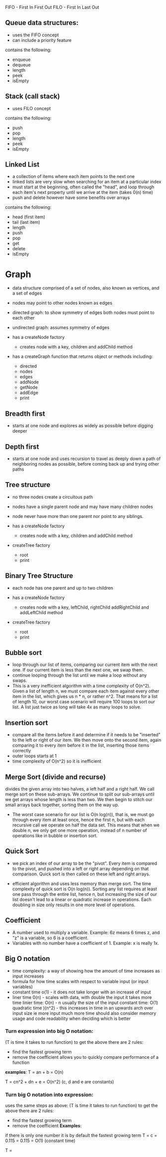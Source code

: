 

FIFO - First In First Out
FILO - First In Last Out

## Queue data structures:
- uses the FIFO concept
- can include a priority feature

contains the following:
  - enqueue
  - dequeue
  - length
  - peek
  - isEmpty


## Stack (call stack)
- uses FILO concept

contains the following:
  - push
  - pop
  - length
  - peek
  - isEmpty

## Linked List
- a collection of items where each item points to the next one
- linked lists are very slow when searching for an item at a particular index
- must start at the beginning, often called the "head", and loop through each item's next property until we arrive at the item (takes 0(n) time)
- push and delete however have some benefits over arrays

contains the following:
  - head (first item)
  - tail (last item)
  - length
  - push
  - pop
  - get
  - delete
  - isEmpty

# Graph
- data structure comprised of a set of nodes, also known as vertices, and a set of edges
- nodes may point to other nodes known as edges
- directed graph: to show symmetry of edges both nodes must point to each other
- undirected graph: assumes symmetry of edges

- has a createNode factory
  - creates node with a key, children and addChild method
- has a createGraph function that returns object or methods including:
  - directed
  - nodes
  - edges
  - addNode
  - getNode
  - addEdge
  - print

## Breadth first
- starts at one node and explores as widely as possible before digging deeper


## Depth first
- starts at one node and uses recursion to travel as deeply down a path of neighboring nodes as possible, before coming back up and trying other paths

## Tree structure
- no three nodes create a circuitous path
- nodes have a single parent node and may have many children nodes
- node never have more than one parent nor point to any siblings.

- has a createNode factory
  - creates node with a key, children and addChild method
- createTree factory
  - root
  - print

## Binary Tree Structure
- each node has one parent and up to two children

- has a createNode factory
  - creates node with a key, leftChild, rightChild addRightChild and addLeftChild method
- createTree factory
  - root
  - print

## Bubble sort
- loop through our list of items, comparing our current item with the next one. If our current item is less than the next one, we swap them.
- continue looping through the list until we make a loop without any swaps.
- This is a very inefficient algorithm with a time complexity of O(n^2). Given a list of length n, we must compare each item against every other item in the list, which gives us n * n, or rather n^2. That means for a list of length 10, our worst case scenario will require 100 loops to sort our list. A list just twice as long will take 4x as many loops to solve.

## Insertion sort
- compare all the items before it and determine if it needs to be "inserted" to the left or right of our item. We then move onto the second item, again comparing it to every item before it in the list, inserting those items correctly
- outer loops starts at 1
- time complexity of O(n^2) so it is inefficient

## Merge Sort (divide and recurse)
divides the given array into two halves, a left half and a right half. We call merge sort on these sub-arrays. We continue to split our sub-arrays until we get arrays whose length is less than two. We then begin to stitch our small arrays back together, sorting them on the way up.

- The worst case scenario for our list is O(n log(n)), that is, we must go through every item at least once, hence the first n, but with each recursive call we operate on half the data set. This means that when we double n, we only get one more operation, instead of n number of operations like in bubble or insertion sort.

## Quick Sort
- we pick an index of our array to be the "pivot". Every item is compared to the pivot, and pushed into a left or right array depending on that comparison. Quick sort is then called on these left and right arrays.

- efficient algorithm and uses less memory than merge sort. The time complexity of quick sort is O(n log(n)). Sorting any list requires at least one pass through the entire list, hence n, but increasing the size of our list doesn't lead to a linear or quadratic increase in operations. Each doubling in size only results in one more level of operations.


## Coefficient
- A number used to multiply a variable. Example: 6z means 6 times z, and "z" is a variable, so 6 is a coefficient. 
- Variables with no number have a coefficient of 1. Example: x is really 1x.

## Big O notation
- time complexity: a way of showing how the amount of time increases as input increases
- formula for how time scales with respect to variable input (or input variables)
- constant time o(1) - it does not take longer with an increase of input
- liner time 0(n) - scales with data, with double the input it takes more time
linier time: O(n) - n usually the size of the input
constant time: O(1)
quadratic time )(n^2) - this increases in time in an upwards arch over input size ie more input much more time
should also consider memory usage and code readability when deciding which is better

### Turn expression into big O notation:
(T is time it takes to run function)
to get the above there are 2 rules:
  - find the fastest growing term
  - remove the coefficient
allows you to quickly compare performance of a function

**examples**: 
T = an + b = O(n)

T = cn^2 + dn + e = O(n^2)
(c, d and e are constants)

### Turn big O notation into expression:
uses the same steps as above:
(T is time it takes to run function)
to get the above there are 2 rules:
  - find the fastest growing term
  - remove the coefficient
**Examples**:

if there is only one number it is by default the fastest growing term
T = c = 0.115 = 0.115 = O(1) (constant time)

T = 